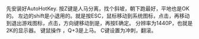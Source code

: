 先安装好AutoHotKey.
按Z键是人马分离，找个斜坡，朝下跑最好，平地也是OK的。
左边的shift是小退用的。就是按ESC，鼠标移动到系统图标，点击，再移动到退出游戏图标，点击，方向键移动到是，再按E确定。
分辨率为1440P，也就是2K的显示器。
键鼠操作 ，Q+3是上马。
C键设置为冲刺，翻滚。
